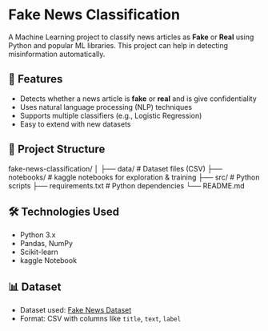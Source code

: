 # Fake News Classification

A Machine Learning project to classify news articles as **Fake** or **Real** using Python and popular ML libraries. This project can help in detecting misinformation automatically.

## 🚀 Features
- Detects whether a news article is **fake** or **real**  and is give confidentiality
- Uses natural language processing (NLP) techniques
- Supports multiple classifiers (e.g., Logistic Regression)
- Easy to extend with new datasets

## 📁 Project Structure
fake-news-classification/
│
├── data/ # Dataset files (CSV)
├── notebooks/ # kaggle  notebooks for exploration & training
├── src/ # Python scripts
├── requirements.txt # Python dependencies
└── README.md


## 🛠️ Technologies Used
- Python 3.x
- Pandas, NumPy
- Scikit-learn
- kaggle Notebook

## 📊 Dataset
- Dataset used: [Fake News Dataset](https://www.kaggle.com/datasets/hassanamin/textdb3)
- Format: CSV with columns like `title`, `text`, `label`  


